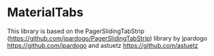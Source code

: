 # MaterialTabs

This library is based on the PagerSlidingTabStrip (https://github.com/jpardogo/PagerSlidingTabStrip) library by jpardogo https://github.com/jpardogo and astuetz https://github.com/astuetz 

